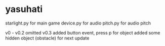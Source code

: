 # yasuhati

starlight.py for main game
device.py for audio
pitch.py for audio pitch

v0 - v0.2
omitted
v0.3
added button event, press p for object
added some hidden object (obstacle) for next update